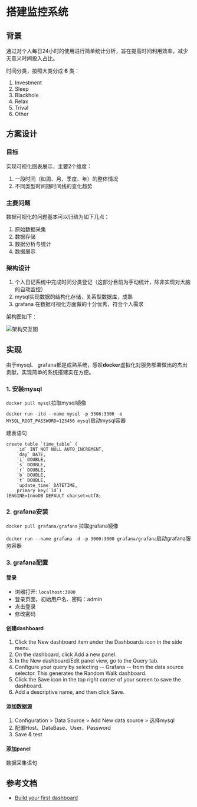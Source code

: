 # 搭建监控系统


## 背景

通过对个人每日24小时的使用进行简单统计分析，旨在提高时间利用效率，减少无意义时间投入占比。

时间分类，按照大类分成 **6** 类：

1. Investment
2. Sleep
3. Blackhole
4. Relax
5. Trival
6. Other

## 方案设计


### 目标

实现可视化图表展示，主要2个维度：

1. 一段时间（如周、月、季度、年）的整体情况
2. 不同类型时间随时间线的变化趋势


### 主要问题

数据可视化的问题基本可以归结为如下几点：

1. 原始数据采集
2. 数据存储
3. 数据分析与统计
4. 数据展示

### 架构设计

1. 个人日记系统中完成时间分类登记（这部分目前为手动统计，除非实现对大脑的自动监控）
2. mysql实现数据的结构化存储，关系型数据库，成熟
3. grafana 在数据可视化方面做的十分优秀，符合个人需求

架构图如下：

![架构交互图]()



## 实现

由于mysql、 grafana都是成熟系统，感叹**docker**虚拟化对服务部署做出的杰出贡献，实现简单的系统搭建实在方便。

### 1. 安装mysql

```docker pull mysql```拉取mysql镜像

```docker run -itd --name mysql -p 3306:3306 -e MYSQL_ROOT_PASSWORD=123456 mysql```启动mysql容器

建表语句
```
create table `time_table` (
    `id` INT NOT NULL AUTO_INCREMENT,
    `day` DATE,
    `i` DOUBLE,
    `s` DOUBLE,
    `r` DOUBLE,
    `b` DOUBLE,
    `t` DOUBLE,
    `update_time` DATETIME,
    primary key(`id`)
)ENGINE=InnoDB DEFAULT charset=utf8;
```


### 2. grafana安装


```docker pull grafana/grafana``` 拉取grafana镜像

```docker run --name grafana -d -p 3000:3000 grafana/grafana```启动grafana服务容器


### 3. grafana配置

#### 登录

- 浏器打开: `localhost:3000`
- 登录页面，初始用户名、密码：admin
- 点击登录
- 修改密码


#### 创建dashboard

1. Click the New dashboard item under the Dashboards icon in the side menu.
2. On the dashboard, click Add a new panel.
3. In the New dashboard/Edit panel view, go to the Query tab.
4. Configure your query by selecting -- Grafana -- from the data source selector. This generates the Random Walk dashboard.
5. Click the Save icon in the top right corner of your screen to save the dashboard.
6. Add a descriptive name, and then click Save.


#### 添加数据源

1. Configuration > Data Source >  Add New data source > 选择mysql
2. 配置Host、DataBase、User、Password
3. Save & test


#### 添加panel


数据采集语句


## 参考文档

- [Build your first dashboard](https://grafana.com/docs/grafana/latest/getting-started/build-first-dashboard/)
